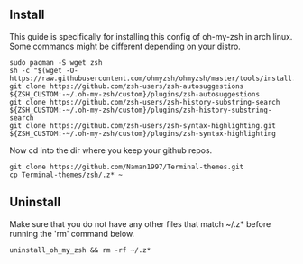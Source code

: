 ## Install

This guide is specifically for installing this config of oh-my-zsh in arch linux. Some commands might be different depending on your distro.

```
sudo pacman -S wget zsh
sh -c "$(wget -O- https://raw.githubusercontent.com/ohmyzsh/ohmyzsh/master/tools/install.sh)"
git clone https://github.com/zsh-users/zsh-autosuggestions ${ZSH_CUSTOM:-~/.oh-my-zsh/custom}/plugins/zsh-autosuggestions
git clone https://github.com/zsh-users/zsh-history-substring-search ${ZSH_CUSTOM:-~/.oh-my-zsh/custom}/plugins/zsh-history-substring-search
git clone https://github.com/zsh-users/zsh-syntax-highlighting.git ${ZSH_CUSTOM:-~/.oh-my-zsh/custom}/plugins/zsh-syntax-highlighting
```


Now cd into the dir where you keep your github repos.


```
git clone https://github.com/Naman1997/Terminal-themes.git
cp Terminal-themes/zsh/.z* ~
```


## Uninstall


Make sure that you do not have any other files that match ~/.z* before running the 'rm' command below.
```
uninstall_oh_my_zsh && rm -rf ~/.z*
```
